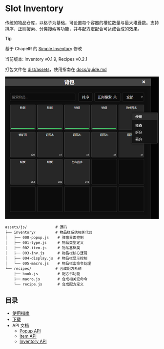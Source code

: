 # Slot Inventory
传统的物品仓库，以格子为基础，可设置每个容器的槽位数量与最大堆叠数。支持排序、正则搜索、分类搜索等功能，并与配方宏配合可达成合成的效果。

> [!TIP]
> 基于 ChapelR 的 [Simple Inventory](https://github.com/ChapelR/simple-inventory/) 修改
> 
> 当前版本: Inventory v0.1.9, Recipes v0.2.1
>
> 打包文件在 [dist/assets](../dist/assets)，使用指南在 [docs/guide.md](./guide.md)

![Slot Inventory](imgs/image.png)


```
assets/js/             # 源码
├── inventory/         # 物品栏系统相关代码
│   ├── 000-popup.js    # 弹窗界面控制
│   ├── 001-type.js     # 物品类型定义
│   ├── 002-item.js     # 物品基础类
│   ├── 003-inv.js      # 物品栏核心逻辑
│   ├── 004-display.js  # 物品栏显示控制
│   └── 005-macro.js    # 物品栏宏命令处理
└── recipes/           # 合成配方系统
    ├── book.js         # 配方书功能
    ├── macro.js        # 合成相关宏命令
    └── recipe.js       # 合成配方定义
```

## 目录

- [使用指南](./guide.md)
- [下载](../dist/assets/)
- API 文档
  - [Popup API](./popup-api.md)
  - [Item API](./item-api.md)
  - [Inventory API](./inv-api.md)